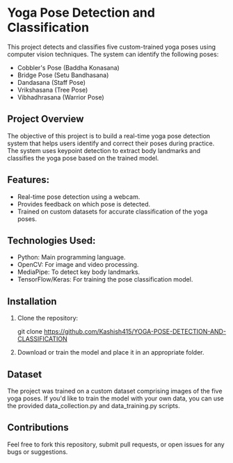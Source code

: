# Yoga Pose Detection and Classification

This project detects and classifies five custom-trained yoga poses using computer vision techniques. The system can identify the following poses:

- Cobbler's Pose (Baddha Konasana)
- Bridge Pose (Setu Bandhasana)
- Dandasana (Staff Pose)
- Vrikshasana (Tree Pose)
- Vibhadhrasana (Warrior Pose)
  
## Project Overview

The objective of this project is to build a real-time yoga pose detection system that helps users identify and correct their poses during practice. The system uses keypoint detection to extract body landmarks and classifies the yoga pose based on the trained model.

## Features:

- Real-time pose detection using a webcam.
- Provides feedback on which pose is detected.
- Trained on custom datasets for accurate classification of the yoga poses.
  
## Technologies Used:

- Python: Main programming language.
- OpenCV: For image and video processing.
- MediaPipe: To detect key body landmarks.
- TensorFlow/Keras: For training the pose classification model.
  
## Installation

1. Clone the repository:

   git clone https://github.com/Kashish415/YOGA-POSE-DETECTION-AND-CLASSIFICATION

2. Download or train the model and place it in an appropriate folder.


## Dataset

The project was trained on a custom dataset comprising images of the five yoga poses. If you'd like to train the model with your own data, you can use the provided data_collection.py and data_training.py scripts.

## Contributions

Feel free to fork this repository, submit pull requests, or open issues for any bugs or suggestions.
